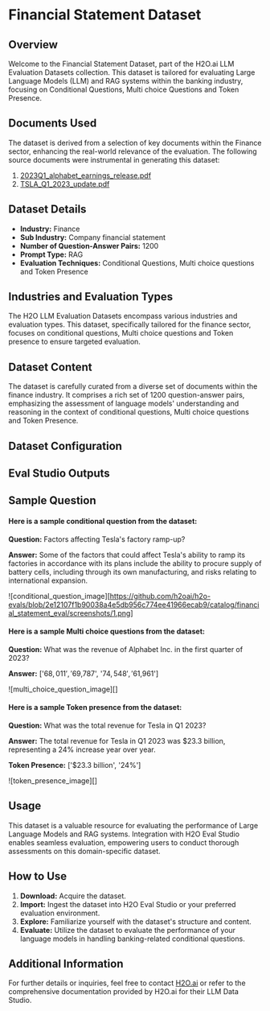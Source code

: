 # Financial Statement Dataset

## Overview
Welcome to the Financial Statement Dataset, part of the H2O.ai LLM Evaluation Datasets collection. This dataset is tailored for evaluating Large Language Models (LLM) and RAG systems within the banking industry, focusing on Conditional Questions, Multi choice Questions and Token Presence.

## Documents Used
The dataset is derived from a selection of key documents within the Finance sector, enhancing the real-world relevance of the evaluation. The following source documents were instrumental in generating this dataset:
1. [2023Q1_alphabet_earnings_release.pdf](https://github.com/h2oai/h2o-evals/tree/main/catalog/financial_statement_eval)
2. [TSLA_Q1_2023_update.pdf](https://github.com/h2oai/h2o-evals/tree/main/catalog/financial_statement_eval)
<!-- 2. [Document Name 2]
3. [Document Name 3] -->

## Dataset Details
- **Industry:** Finance
- **Sub Industry:** Company financial statement
- **Number of Question-Answer Pairs:** 1200
- **Prompt Type:** RAG
- **Evaluation Techniques:** Conditional Questions, Multi choice questions and Token Presence

## Industries and Evaluation Types
The H2O LLM Evaluation Datasets encompass various industries and evaluation types. This dataset, specifically tailored for the finance sector, focuses on conditional questions, Multi choice questions and Token presence to ensure targeted evaluation.

## Dataset Content
The dataset is carefully curated from a diverse set of documents within the finance industry. It comprises a rich set of 1200 question-answer pairs, emphasizing the assessment of language models' understanding and reasoning in the context of conditional questions, Multi choice questions and Token Presence.

## Dataset Configuration 

## Eval Studio Outputs

## Sample Question 
#### Here is a sample conditional question from the dataset:

**Question:** Factors affecting Tesla's factory ramp-up?

**Answer:** Some of the factors that could affect Tesla's ability to ramp its factories in accordance with its plans include the ability to procure supply of battery cells, including through its own manufacturing, and risks relating to international expansion.

![conditional_question_image][https://github.com/h2oai/h2o-evals/blob/2e12107f1b90038a4e5db956c774ee41966ecab9/catalog/financial_statement_eval/screenshots/1.png]


#### Here is a sample Multi choice questions from the dataset:

**Question:** What was the revenue of Alphabet Inc. in the first quarter of 2023?

**Answer:** ['$68,011', '$69,787', '$74,548', '$61,961']

![multi_choice_question_image][]

#### Here is a sample Token presence from the dataset:

**Question:** What was the total revenue for Tesla in Q1 2023?

**Answer:** The total revenue for Tesla in Q1 2023 was $23.3 billion, representing a 24% increase year over year.

**Token Presence:**  ['$23.3 billion', '24%']

![token_presence_image][]


## Usage
This dataset is a valuable resource for evaluating the performance of Large Language Models and RAG systems. Integration with H2O Eval Studio enables seamless evaluation, empowering users to conduct thorough assessments on this domain-specific dataset.

## How to Use
1. **Download:** Acquire the dataset.
2. **Import:** Ingest the dataset into H2O Eval Studio or your preferred evaluation environment.
3. **Explore:** Familiarize yourself with the dataset's structure and content.
4. **Evaluate:** Utilize the dataset to evaluate the performance of your language models in handling banking-related conditional questions.

## Additional Information
For further details or inquiries, feel free to contact [H2O.ai](https://www.h2o.ai/) or refer to the comprehensive documentation provided by H2O.ai for their LLM Data Studio.